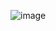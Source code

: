 ![image](https://github.com/CodingWithAnku/readme/assets/138744935/34cd367a-74e6-423f-b0af-4f8231267ce0)
